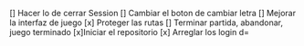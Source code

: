 [] Hacer lo de cerrar Session
[] Cambiar el boton de cambiar letra 
[] Mejorar la interfaz de juego
[x] Proteger las rutas
[] Terminar partida, abandonar, juego terminado
[x]Iniciar el repositorio
[x] Arreglar los login d=